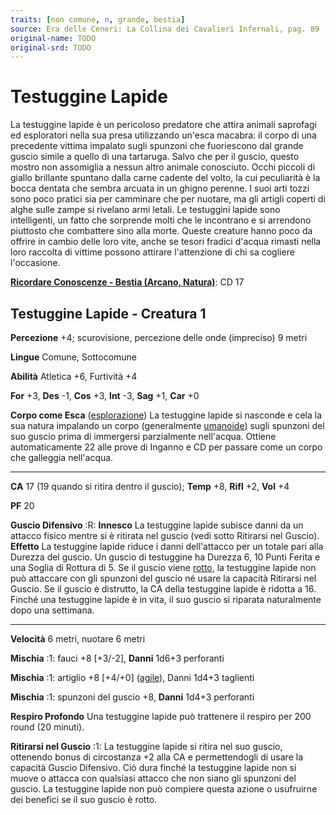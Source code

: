 ```yaml
---
traits: [non comune, n, grande, bestia]
source: Era delle Ceneri: La Collina dei Cavalieri Infernali, pag. 89
original-name: TODO
original-srd: TODO
---
```


# Testuggine Lapide

La testuggine lapide è un pericoloso predatore che attira animali saprofagi ed
esploratori nella sua presa utilizzando un'esca macabra: il corpo di una
precedente vittima impalato sugli spunzoni che fuoriescono dal grande guscio
simile a quello di una tartaruga. Salvo che per il guscio, questo mostro non
assomiglia a nessun altro animale conosciuto. Occhi piccoli di giallo brillante
spuntano dalla carne cadente del volto, la cui peculiarità è la bocca dentata
che sembra arcuata in un ghigno perenne. I suoi arti tozzi sono poco pratici sia
per camminare che per nuotare, ma gli artigli coperti di alghe sulle zampe si
rivelano armi letali. Le testuggini lapide sono intelligenti, un fatto che
sorprende molti che le incontrano e si arrendono piuttosto che combattere sino
alla morte. Queste creature hanno poco da offrire in cambio delle loro vite,
anche se tesori fradici d'acqua rimasti nella loro raccolta di vittime possono
attirare l'attenzione di chi sa cogliere l'occasione.

**[Ricordare Conoscenze - Bestia (Arcano, Natura)](/azioni/abilita/ricordare-conoscenze)**:
CD 17

## Testuggine Lapide - Creatura 1

**Percezione** +4; scurovisione, percezione delle onde (impreciso) 9 metri

**Lingue** Comune, Sottocomune

**Abilità** Atletica +6, Furtività +4

**For** +3, **Des** -1, **Cos** +3, **Int** -3, **Sag** +1, **Car** +0

**Corpo come Esca** ([esplorazione](/tratti/esplorazione)) La testuggine lapide
si nasconde e cela la sua natura impalando un corpo (generalmente
[umanoide](/tratti/umanoide)) sugli spunzoni del suo guscio prima di immergersi
parzialmente nell'acqua. Ottiene automaticamente 22 alle prove di Inganno e CD
per passare come un corpo che galleggia nell'acqua.

---

**CA** 17 (19 quando si ritira dentro il guscio); **Temp** +8, **Rifl** +2,
**Vol** +4

**PF** 20

**Guscio Difensivo** :R: **Innesco** La testuggine lapide subisce danni da un
attacco fisico mentre si è ritirata nel guscio (vedi sotto Ritirarsi nel
Guscio). **Effetto** La testuggine lapide riduce i danni dell'attacco per un
totale pari alla Durezza del guscio. Un guscio di testuggine ha Durezza 6, 10
Punti Ferita e una Soglia di Rottura di 5. Se il guscio viene
[rotto](/condizioni/rotto), la testuggine lapide non può attaccare con gli
spunzoni del guscio né usare la capacità Ritirarsi nel Guscio. Se il guscio è
distrutto, la CA della testuggine lapide è ridotta a 16. Finché una testuggine
lapide è in vita, il suo guscio si riparata naturalmente dopo una settimana.

---

**Velocità** 6 metri, nuotare 6 metri

**Mischia** :1: fauci +8 \[+3/-2], **Danni** 1d6+3 perforanti

**Mischia** :1: artiglio +8 \[+4/+0] ([agile](/tratti/agile)), Danni 1d4+3
taglienti

**Mischia** :1: spunzoni del guscio +8, **Danni** 1d4+3 perforanti

**Respiro Profondo** Una testuggine lapide può trattenere il respiro per 200
round (20 minuti).

**Ritirarsi nel Guscio** :1: La testuggine lapide si ritira nel suo guscio,
ottenendo bonus di circostanza +2 alla CA e permettendogli di usare la capacità
Guscio Difensivo. Ciò dura finché la testuggine lapide non si muove o attacca
con qualsiasi attacco che non siano gli spunzoni del guscio. La testuggine
lapide non può compiere questa azione o usufruirne dei benefici se il suo guscio
è rotto.
